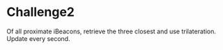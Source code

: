 # Challenge2
Of all proximate iBeacons, retrieve the three closest and use trilateration. Update every second.
